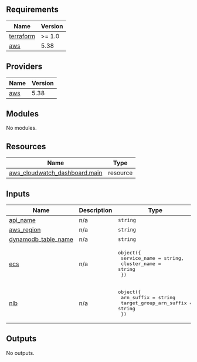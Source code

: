 ## Requirements

| Name | Version |
|------|---------|
| <a name="requirement_terraform"></a> [terraform](#requirement\_terraform) | >= 1.0 |
| <a name="requirement_aws"></a> [aws](#requirement\_aws) | 5.38 |

## Providers

| Name | Version |
|------|---------|
| <a name="provider_aws"></a> [aws](#provider\_aws) | 5.38 |

## Modules

No modules.

## Resources

| Name | Type |
|------|------|
| [aws_cloudwatch_dashboard.main](https://registry.terraform.io/providers/hashicorp/aws/5.38/docs/resources/cloudwatch_dashboard) | resource |

## Inputs

| Name | Description | Type | Default | Required |
|------|-------------|------|---------|:--------:|
| <a name="input_api_name"></a> [api\_name](#input\_api\_name) | n/a | `string` | n/a | yes |
| <a name="input_aws_region"></a> [aws\_region](#input\_aws\_region) | n/a | `string` | n/a | yes |
| <a name="input_dynamodb_table_name"></a> [dynamodb\_table\_name](#input\_dynamodb\_table\_name) | n/a | `string` | n/a | yes |
| <a name="input_ecs"></a> [ecs](#input\_ecs) | n/a | <pre>object({<br>    service_name = string,<br>    cluster_name = string<br>  })</pre> | n/a | yes |
| <a name="input_nlb"></a> [nlb](#input\_nlb) | n/a | <pre>object({<br>    arn_suffix = string<br>    target_group_arn_suffix = string<br>  })</pre> | n/a | yes |

## Outputs

No outputs.
